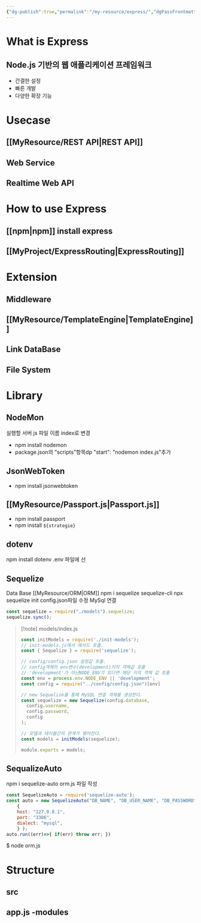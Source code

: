 ```yaml
---
{"dg-publish":true,"permalink":"/my-resource/express/","dgPassFrontmatter":true,"created":"2023-12-13T17:50:08.579+09:00","updated":"2023-12-14T17:40:16.098+09:00"}
---
```


# What is Express
## Node.js 기반의 웹 애플리케이션 프레임워크
- 간결한 설정
- 빠른 개발
- 다양한 확장 기능
# Usecase
## [[MyResource/REST API\|REST API]]
## Web Service
## Realtime Web API
# How to use Express
## [[npm\|npm]] install express


## [[MyProject/ExpressRouting\|ExpressRouting]]

# Extension
## Middleware
## [[MyResource/TemplateEngine\|TemplateEngine]]
## Link DataBase
## File System

# Library
## NodeMon
실행할 서버 js 파일 이름 index로 변경
- npm install nodemon
- package.json의 "scripts"항목dp "start": "nodemon index.js"추가
## JsonWebToken
- npm install jsonwebtoken
## [[MyResource/Passport.js\|Passport.js]]
- npm install passport
- npm install `${strategie}`
## dotenv
npm install dotenv
.env 파일에 선
## Sequelize
Data Base [[MyResource/ORM\|ORM]]
npm i sequelize sequelize-cli
npx sequelize init
config.json파일 수정
MySql 연결
```javaScript
const sequelize = require("./models").sequelize;
sequelize.sync();
```

>[!note] models/index.js
> ```javaScript
>const initModels = require('./init-models'); 
>// init-models.js에서 메서드 호출.
>const { Sequelize } = require('sequelize');
>
>// config/config.json 설정값 호출.
>// config객체의 env변수(development)키의 객체값 호출
>// 'development'가 아닌NODE_ENV가 있다면 해당 키의 객체 값 호출
>const env = process.env.NODE_ENV || 'development';
>const config = require("../config/config.json")[env]
>
>// new Sequelize를 통해 MySQL 연결 객체를 생성한다.
>const sequelize = new Sequelize(config.database, 
>	config.username, 
>	config.password, 
>	config
>);
>
>// 모델과 테이블간의 관계가 맺어진다.
>const models = initModels(sequelize);
>
>module.exports = models;
## SequalizeAuto
npm i sequelize-auto
orm.js 파일 작성
```javaScript
const SequelizeAuto = require('sequelize-auto');
const auto = new SequelizeAuto("DB_NAME", "DB_USER_NAME", "DB_PASSWORD", 
	{ 
	host: "127.0.0.1", 
	port: "3306", 
	dialect: "mysql", 
	} ); 
auto.run((err)=>{ if(err) throw err; })
```
$ node orm.js



	


# Structure
## src
app.js
-modules
-


